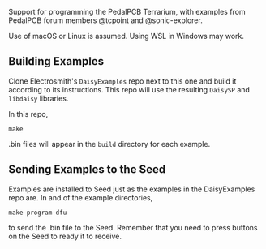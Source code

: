Support for programming the PedalPCB Terrarium, with examples from
PedalPCB forum members @tcpoint and @sonic-explorer.

Use of macOS or Linux is assumed.  Using WSL in Windows may work.


Building Examples
-----------------

Clone Electrosmith's `DaisyExamples` repo next to this one and build it according to its instructions.  This repo will use the resulting `DaisySP` and `libdaisy` libraries.

In this repo,

    make

.bin files will appear in the `build` directory for each example.


Sending Examples to the Seed
----------------------------

Examples are installed to Seed just as the examples in the DaisyExamples repo are.  In and of the example directories,

    make program-dfu

to send the .bin file to the Seed.
Remember that you need to press buttons on the Seed to ready it to receive.

